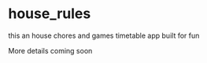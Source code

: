 # house_rules

this an house chores and games timetable app built for fun

More details coming soon
